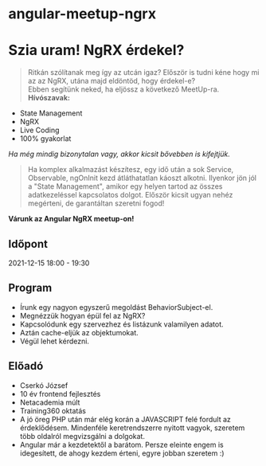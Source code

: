 # angular-meetup-ngrx

# Szia uram! NgRX érdekel?
> Ritkán szólítanak meg így az utcán igaz? 
Először is tudni kéne hogy mi az az NgRX, utána majd eldöntöd, 
hogy érdekel-e?  
> Ebben segítünk neked, ha eljössz a következő MeetUp-ra.  
__Hívószavak:__
- State Management
- NgRX
- Live Coding
- 100% gyakorlat

_Ha még mindig bizonytalan vagy, akkor kicsit bővebben is kifejtjük._
> Ha komplex alkalmazást készítesz, egy idő után a sok Service, 
Observable, ngOnInit kezd átláthatatlan káoszt alkotni. Ilyenkor jön 
jól a "State Management", amikor egy helyen tartod az összes 
adatkezeléssel kapcsolatos dolgot. Először kicsit ugyan nehéz 
megérteni, de garantáltan szeretni fogod!  

__Várunk az Angular NgRX meetup-on!__

## Időpont
2021-12-15 18:00 - 19:30

## Program
- Írunk egy nagyon egyszerű megoldást BehaviorSubject-el.
- Megnézzük hogyan épül fel az NgRX?
- Kapcsolódunk egy szervezhez és listázunk valamilyen adatot.
- Aztán cache-eljük az objektumokat.
- Végül lehet kérdezni.

## Előadó
- Cserkó József
- 10 év frontend fejlesztés
- Netacademia múlt
- Training360 oktatás
- A jó öreg PHP után már elég korán a JAVASCRIPT felé fordult az 
érdeklődésem. Mindenféle keretrendszerre nyitott vagyok, 
szeretem több oldalról megvizsgálni a dolgokat.
- Angular már a kezdetektől a barátom. Persze eleinte engem is 
idegesített, de ahogy kezdem érteni, egyre jobban szeretem :)
